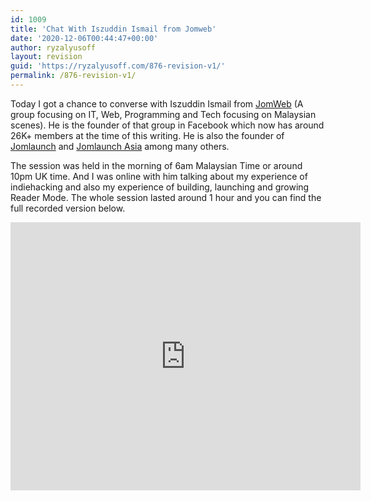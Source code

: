 ```yaml
---
id: 1009
title: 'Chat With Iszuddin Ismail from Jomweb'
date: '2020-12-06T00:44:47+00:00'
author: ryzalyusoff
layout: revision
guid: 'https://ryzalyusoff.com/876-revision-v1/'
permalink: /876-revision-v1/
---
```


Today I got a chance to converse with Iszuddin Ismail from [JomWeb](https://www.facebook.com/groups/jomweb) (A group focusing on IT, Web, Programming and Tech focusing on Malaysian scenes). He is the founder of that group in Facebook which now has around 26K+ members at the time of this writing. He is also the founder of [Jomlaunch](https://launch.jomweb.my/) and [Jomlaunch Asia](https://jomlaunch.asia/) among many others.

The session was held in the morning of 6am Malaysian Time or around 10pm UK time. And I was online with him talking about my experience of indiehacking and also my experience of building, launching and growing Reader Mode. The whole session lasted around 1 hour and you can find the full recorded version below.

<center><iframe allow="autoplay; clipboard-write; encrypted-media; picture-in-picture; web-share" allowfullscreen="true" frameborder="0" height="429" scrolling="no" src="https://www.facebook.com/plugins/video.php?height=314&href=https%3A%2F%2Fwww.facebook.com%2Fiszuddin%2Fvideos%2F10156928845561174%2F&show_text=true&width=560" style="border:none;overflow:hidden" width="560"></iframe></center>